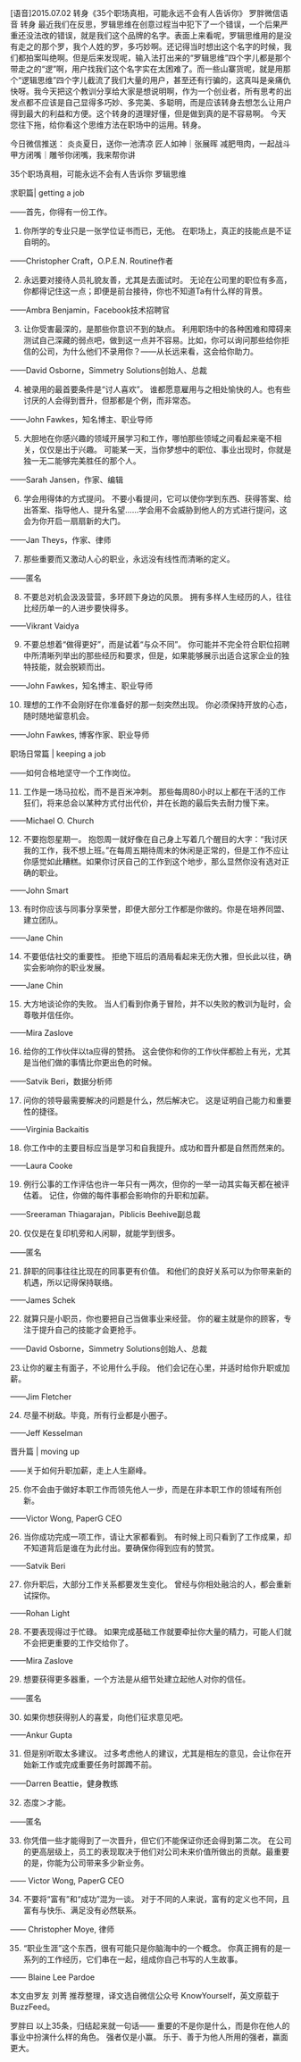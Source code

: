 [语音]2015.07.02 转身《35个职场真相，可能永远不会有人告诉你》
罗胖微信语音
转身
最近我们在反思，罗辑思维在创意过程当中犯下了一个错误，一个后果严重还没法改的错误，就是我们这个品牌的名字。表面上来看呢，罗辑思维用的是没有走之的那个罗，我个人姓的罗，多巧妙啊。还记得当时想出这个名字的时候，我们都拍案叫绝啊。但是后来发现呢，输入法打出来的“罗辑思维”四个字儿都是那个带走之的“逻”啊，用户找我们这个名字实在太困难了。而一些山寨货呢，就是用那个“逻辑思维”四个字儿截流了我们大量的用户，甚至还有行骗的，这真叫是亲痛仇快呀。我今天把这个教训分享给大家是想说明啊，作为一个创业者，所有思考的出发点都不应该是自己显得多巧妙、多完美、多聪明，而是应该转身去想怎么让用户得到最大的利益和方便。这个转身的道理好懂，但是做到真的是不容易啊。
今天您往下拖，给你看这个思维方法在职场中的运用。转身。

今日微信推送：
炎炎夏日，送你一池清凉
匠人如神｜张展晖 减肥甩肉，一起战斗
甲方闭嘴｜雕爷你闭嘴，我来帮你讲

35个职场真相，可能永远不会有人告诉你
罗辑思维

求职篇| getting a job

——首先，你得有一份工作。

1. 你所学的专业只是一张学位证书而已，无他。
在职场上，真正的技能点是不证自明的。

——Christopher Craft，O.P.E.N. Routine作者

2. 永远要对接待人员礼貌友善，尤其是去面试时。
无论在公司里的职位有多高，你都得记住这一点；即便是前台接待，你也不知道Ta有什么样的背景。

——Ambra Benjamin，Facebook技术招聘官

3. 让你受害最深的，是那些你意识不到的缺点。
利用职场中的各种困难和障碍来测试自己深藏的弱点吧，做到这一点并不容易。比如，你可以询问那些给你拒信的公司，为什么他们不录用你？——从长远来看，这会给你助力。

——David Osborne，Simmetry Solutions创始人、总裁

4. 被录用的最首要条件是“讨人喜欢”。
谁都愿意雇用与之相处愉快的人。也有些讨厌的人会得到晋升，但那都是个例，而非常态。

——John Fawkes，知名博主、职业导师

5. 大胆地在你感兴趣的领域开展学习和工作，哪怕那些领域之间看起来毫不相关，仅仅是出于兴趣。
可能某一天，当你梦想中的职位、事业出现时，你就是独一无二能够完美胜任的那个人。

——Sarah Jansen，作家、编辑

6. 学会用得体的方式提问。
不要小看提问，它可以使你学到东西、获得答案、给出答案、指导他人、提升名望……学会用不会威胁到他人的方式进行提问，这会为你开启一扇扇新的大门。

——Jan Theys，作家、律师

7. 那些重要而又激动人心的职业，永远没有线性而清晰的定义。

——匿名

8. 不要总对机会汲汲营营，多环顾下身边的风景。
拥有多样人生经历的人，往往比经历单一的人进步要快得多。

——Vikrant Vaidya

9. 不要总想着“做得更好”，而是试着“与众不同”。
你可能并不完全符合职位招聘中所清晰列举出的那些经历和要求，但是，如果能够展示出适合这家企业的独特技能，就会脱颖而出。

——John Fawkes，知名博主、职业导师

10. 理想的工作不会刚好在你准备好的那一刻突然出现。
你必须保持开放的心态，随时随地留意机会。

——John Fawkes, 博客作家、职业导师


职场日常篇 | keeping a job

——如何合格地坚守一个工作岗位。

11. 工作是一场马拉松，而不是百米冲刺。
那些每周80小时以上都在干活的工作狂们，将来总会以某种方式付出代价，并在长跑的最后失去耐力慢下来。

——Michael O. Church

12. 不要抱怨星期一。
抱怨周一就好像在自己身上写着几个醒目的大字：“我讨厌我的工作，我不想上班。”在每周五期待周末的休闲是正常的，但是工作不应让你感觉如此糟糕。如果你讨厌自己的工作到这个地步，那么显然你没有选对正确的职业。

——John Smart

13. 有时你应该与同事分享荣誉，即便大部分工作都是你做的。你是在培养同盟、建立团队。

——Jane Chin

14. 不要低估社交的重要性。
拒绝下班后的酒局看起来无伤大雅，但长此以往，确实会影响你的职业发展。

——Jane Chin

15. 大方地谈论你的失败。
当人们看到你勇于冒险，并不以失败的教训为耻时，会尊敬并信任你。

——Mira Zaslove

16. 给你的工作伙伴以ta应得的赞扬。
这会使你和你的工作伙伴都脸上有光，尤其是当他们做的事情比你更出色的时候。

——Satvik Beri，数据分析师

17. 问你的领导最需要解决的问题是什么，然后解决它。
这是证明自己能力和重要性的捷径。

——Virginia Backaitis

18. 你工作中的主要目标应当是学习和自我提升。成功和晋升都是自然而然来的。

——Laura Cooke

19. 例行公事的工作评估也许一年只有一两次，但你的一举一动其实每天都在被评估着。
记住，你做的每件事都会影响你的升职和加薪。

——Sreeraman Thiagarajan，Piblicis Beehive副总裁

20. 仅仅是在复印机旁和人闲聊，就能学到很多。

——匿名

21. 辞职的同事往往比现在的同事更有价值。
和他们的良好关系可以为你带来新的机遇，所以记得保持联络。

——James Schek

22. 就算只是小职员，你也要把自己当做事业来经营。
你的雇主就是你的顾客，专注于提升自己的技能才会更抢手。

——David Osborne，Simmetry Solutions创始人、总裁

23.让你的雇主有面子，不论用什么手段。
他们会记在心里，并适时给你升职或加薪。

——Jim Fletcher

24. 尽量不树敌。毕竟，所有行业都是小圈子。

——Jeff Kesselman


晋升篇 | moving up

——关于如何升职加薪，走上人生巅峰。

25. 你不会由于做好本职工作而领先他人一步，而是在非本职工作的领域有所创新。

——Victor Wong, PaperG CEO

26. 当你成功完成一项工作，请让大家都看到。
有时候上司只看到了工作成果，却不知道背后是谁在为此付出。要确保你得到应有的赞赏。

——Satvik Beri

27. 你升职后，大部分工作关系都要发生变化。
曾经与你相处融洽的人，都会重新试探你。

——Rohan Light

28. 不要表现得过于忙碌。
如果完成基础工作就要牵扯你大量的精力，可能人们就不会把更重要的工作交给你了。

——Mira Zaslove

29. 想要获得更多器重，一个方法是从细节处建立起他人对你的信任。

——匿名

30. 如果你想获得别人的喜爱，向他们征求意见吧。

——Ankur Gupta

31. 但是别听取太多建议。
过多考虑他人的建议，尤其是相左的意见，会让你在开始新工作或完成重要任务时踯躅不前。

——Darren Beattie，健身教练

32. 态度＞才能。

——匿名

33. 你凭借一些才能得到了一次晋升，但它们不能保证你还会得到第二次。
在公司的更高层级上，员工的表现取决于他们对公司未来价值所做出的贡献。最重要的是，你能为公司带来多少新业务。

—— Victor Wong, PaperG CEO

34. 不要将“富有”和“成功”混为一谈。
对于不同的人来说，富有的定义也不同，且富有与快乐、满足没有必然联系。

—— Christopher Moye, 律师

35. “职业生涯”这个东西，很有可能只是你脑海中的一个概念。
你真正拥有的是一系列的工作经历，它们串在一起，组成你自己书写的人生故事。

—— Blaine Lee Pardoe

本文由罗友 刘菁 推荐整理，译文选自微信公众号 KnowYourself，英文原载于 BuzzFeed。

罗胖曰
以上35条，归结起来就一句话——
重要的不是你是什么，而是你在他人的事业中扮演什么样的角色。
强者仅是小赢。
乐于、善于为他人所用的强者，赢面更大。